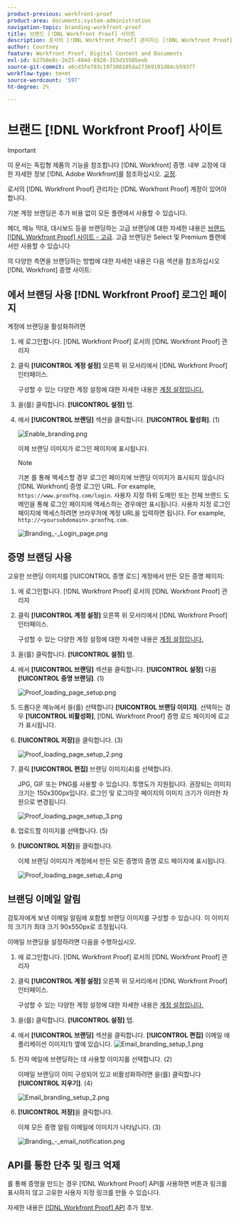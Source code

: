 ```yaml
---
product-previous: workfront-proof
product-area: documents;system-administration
navigation-topic: branding-workfront-proof
title: 브랜드 [!DNL Workfront Proof] 사이트
description: 로서의 [!DNL Workfront Proof] 관리자는 [!DNL Workfront Proof] 계정이 있어야 합니다.
author: Courtney
feature: Workfront Proof, Digital Content and Documents
exl-id: b27b8e8c-2e25-484d-8928-355d15505eeb
source-git-commit: a6cd3fe793c197308105da27369191d84cb59377
workflow-type: tm+mt
source-wordcount: '597'
ht-degree: 2%

---
```


# 브랜드 [!DNL Workfront Proof] 사이트

>[!IMPORTANT]
>
>이 문서는 독립형 제품의 기능을 참조합니다 [!DNL Workfront] 증명. 내부 교정에 대한 자세한 정보 [!DNL Adobe Workfront]를 참조하십시오. [교정](../../../review-and-approve-work/proofing/proofing.md).

로서의 [!DNL Workfront Proof] 관리자는 [!DNL Workfront Proof] 계정이 있어야 합니다.

기본 계정 브랜딩은 추가 비용 없이 모든 플랜에서 사용할 수 있습니다.

헤더, 메뉴 막대, 대시보드 등을 브랜딩하는 고급 브랜딩에 대한 자세한 내용은 [브랜드 [!DNL Workfront Proof] 사이트 - 고급](../../../workfront-proof/wp-acct-admin/branding/brand-wp-site-advanced.md). 고급 브랜딩은 Select 및 Premium 플랜에서만 사용할 수 있습니다

의 다양한 측면을 브랜딩하는 방법에 대한 자세한 내용은 다음 섹션을 참조하십시오 [!DNL Workfront] 증명 사이트:

## 에서 브랜딩 사용 [!DNL Workfront Proof] 로그인 페이지

계정에 브랜딩을 활성화하려면

1. 에 로그인합니다. [!DNL Workfront Proof] 로서의 [!DNL Workfront Proof] 관리자
1. 클릭 **[!UICONTROL 계정 설정]** 오른쪽 위 모서리에서 [!DNL Workfront Proof] 인터페이스.

   구성할 수 있는 다양한 계정 설정에 대한 자세한 내용은 [계정 설정입니다.](https://support.workfront.com/hc/en-us/sections/115000912147-Account-Settings)

1. 을(를) 클릭합니다. **[!UICONTROL 설정]** 탭.
1. 에서 **[!UICONTROL 브랜딩]** 섹션을 클릭합니다. **[!UICONTROL 활성화]**. (1)

   ![Enable_branding.png](assets/enable-branding-350x177.png)

   이제 브랜딩 이미지가 로그인 페이지에 표시됩니다.

   >[!NOTE]
   >
   >기본 를 통해 액세스할 경우 로그인 페이지에 브랜딩 이미지가 표시되지 않습니다 [!DNL Workfront] 증명 로그인 URL. For example, `https://www.proofhq.com/login`. 사용자 지정 하위 도메인 또는 전체 브랜드 도메인을 통해 로그인 페이지에 액세스하는 경우에만 표시됩니다. 사용자 지정 로그인 페이지에 액세스하려면 브라우저에 계정 URL을 입력하면 됩니다. For example, `http://<yoursubdomain>.proofhq.com.` <!--For more information about fully branded domains, see "Fully Branded Domains" in the article [Configure a branded domain in [!DNL Workfront Proof]](../../../workfront-proof/wp-acct-admin/branding/configure-branded-domain-in-wp.md).-->

   ![Branding_-_Login_page.png](assets/branding---login-page-350x198.png)

## 증명 브랜딩 사용

고유한 브랜딩 이미지를 [!UICONTROL 증명 로드] 계정에서 만든 모든 증명 페이지:

1. 에 로그인합니다. [!DNL Workfront Proof] 로서의 [!DNL Workfront Proof] 관리자
1. 클릭 **[!UICONTROL 계정 설정]** 오른쪽 위 모서리에서 [!DNL Workfront Proof] 인터페이스.

   구성할 수 있는 다양한 계정 설정에 대한 자세한 내용은 [계정 설정입니다.](https://support.workfront.com/hc/en-us/sections/115000912147-Account-Settings)

1. 을(를) 클릭합니다. **[!UICONTROL 설정]** 탭.
1. 에서 **[!UICONTROL 브랜딩]** 섹션을 클릭합니다. **[!UICONTROL 설정]** 다음 **[!UICONTROL 증명 브랜딩]**. (1)

   ![Proof_loading_page_setup.png](assets/proof-loading-page-setup-350x159.png)

1. 드롭다운 메뉴에서 을(를) 선택합니다 **[!UICONTROL 브랜딩 이미지]**.
선택하는 경우 **[!UICONTROL 비활성화]**, [!DNL Workfront Proof] 증명 로드 페이지에 로고가 표시됩니다.

1. **[!UICONTROL 저장]**&#x200B;을 클릭합니다. (3)

   ![Proof_loading_page_setup_2.png](assets/proof-loading-page-setup-2-350x164.png)

1. 클릭 **[!UICONTROL 편집]** 브랜딩 이미지(4)를 선택합니다.

   JPG, GIF 또는 PNG를 사용할 수 있습니다. 투명도가 지원됩니다. 권장되는 이미지 크기는 150x300px입니다. 로그인 및 로그아웃 페이지의 이미지 크기가 이러한 차원으로 변경됩니다.

   ![Proof_loading_page_setup_3.png](assets/proof-loading-page-setup-3-350x116.png)

1. 업로드할 이미지를 선택합니다. (5)
1. **[!UICONTROL 저장]**&#x200B;을 클릭합니다.

   이제 브랜딩 이미지가 계정에서 만든 모든 증명의 증명 로드 페이지에 표시됩니다.

   ![Proof_loading_page_setup_4.png](assets/proof-loading-page-setup-4-350x97.png)

## 브랜딩 이메일 알림

검토자에게 보낸 이메일 알림에 포함할 브랜딩 이미지를 구성할 수 있습니다. 이 이미지의 크기가 최대 크기 90x550px로 조정됩니다.

이메일 브랜딩을 설정하려면 다음을 수행하십시오.

1. 에 로그인합니다. [!DNL Workfront Proof] 로서의 [!DNL Workfront Proof] 관리자
1. 클릭 **[!UICONTROL 계정 설정]** 오른쪽 위 모서리에서 [!DNL Workfront Proof] 인터페이스.

   구성할 수 있는 다양한 계정 설정에 대한 자세한 내용은 [계정 설정입니다.](https://support.workfront.com/hc/en-us/sections/115000912147-Account-Settings)

1. 을(를) 클릭합니다. **[!UICONTROL 설정]** 탭.
1. 에서 **[!UICONTROL 브랜딩]** 섹션을 클릭합니다. **[!UICONTROL 편집]** 이메일 애플리케이션 이미지(1) 옆에 있습니다.
   ![Email_branding_setup_1.png](assets/email-branding-setup-1-350x227.png)

1. 전자 메일에 브랜딩하는 데 사용할 이미지를 선택합니다. (2)

   이메일 브랜딩이 이미 구성되어 있고 비활성화하려면 을(를) 클릭합니다 **[!UICONTROL 지우기]**. (4)

   ![Email_branding_setup_2.png](assets/email-branding-setup-2-350x96.png)

1. **[!UICONTROL 저장]**&#x200B;을 클릭합니다.

   이제 모든 증명 알림 이메일에 이미지가 나타납니다. (3)

   ![Branding_-_email_notification.png](assets/branding---email-notification-350x195.png)

<!--
<h2 data-mc-conditions="QuicksilverOrClassic.Draft mode">Custom Sub-Domains</h2>
-->

<!--
<p data-mc-conditions="QuicksilverOrClassic.Draft mode">You can add your brand name to your Workfront Proof account URL. For example, your URL might look like this:</p>
-->

<!--
<p data-mc-conditions="QuicksilverOrClassic.Draft mode"><strong>http://yoursubdomain.proofhq.com</strong> </p>
-->

<!--
<p data-mc-conditions="QuicksilverOrClassic.Draft mode">This customization is also included in all your proof links, as well as in the 'From' email address for your proof notifications.</p>
-->

<!--
<p data-mc-conditions="QuicksilverOrClassic.Draft mode">For more information on how to set up a branded sub-domain, see <a href="../../../workfront-proof/wp-acct-admin/branding/configure-branded-domain-in-wp.md" class="MCXref xref">Configure a branded domain in Workfront Proof</a></p>
-->

## API를 통한 단추 및 링크 억제

를 통해 증명을 만드는 경우 [!DNL Workfront Proof] API를 사용하면 버튼과 링크를 표시하지 않고 고유한 사용자 지정 링크를 만들 수 있습니다.

자세한 내용은 [[!DNL Workfront Proof] API](http://api.proofhq.com/) 추가 정보.
